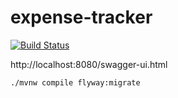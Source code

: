 # expense-tracker

[![Build Status](https://travis-ci.org/sivaprasadreddy/expense-tracker.svg?branch=master)](https://travis-ci.org/sivaprasadreddy/expense-tracker)

http://localhost:8080/swagger-ui.html


`./mvnw compile flyway:migrate`

